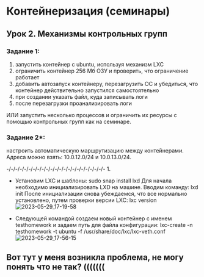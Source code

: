 # Контейнеризация (семинары)
## Урок 2. Механизмы контрольных групп
### Задание 1:
1) запустить контейнер с ubuntu, используя механизм LXC
2) ограничить контейнер 256 Мб ОЗУ и проверить, что ограничение работает
3) добавить автозапуск контейнеру, перезагрузить ОС и убедиться, что контейнер действительно запустился самостоятельно
4) при создании указать файл, куда записывать логи
5) после перезагрузки проанализировать логи

ИЛИ запустить несколько процессов и ограничить их ресурсы с помощью контрольных групп как на семинаре.

### Задание 2*: 
настроить автоматическую маршрутизацию между контейнерами. Адреса можно взять: 10.0.12.0/24 и 10.0.13.0/24.

-/-/-/-/-/-/-/-/-/-/-/-/-/-/-/-/-/-/-/-/-/-/-
1.
- Установим LXC и шаблоны:
sudo snap install lxd
Для начала необходимо инициализировать LXD на машине. Вводим команду:
lxd init
После инициализации снова убеждаемся, что все нормально установлено, путем проверки версии LXC:
lxc version
![2023-05-29_17-19-58](https://github.com/AnastasiaGainulina/Containerization-Seminar_02/assets/109802756/642d6613-6968-4fa8-a009-c9730c16128e)



- Следующей командой создаем новый контейнер с именем testhomework и задаем путь для файла конфигурации:
lxc-create -n testhomework -t ubuntu -f /usr/share/doc/lxc/lxc-veth.conf 
![2023-05-29_17-56-15](https://github.com/AnastasiaGainulina/Containerization-Seminar_02/assets/109802756/145ed274-eaa9-4597-a578-8729a97f7b58)

## Вот тут у меня возникла проблема, не могу понять что не так? ((((((( 


